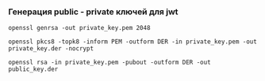 ### Генерация public - private ключей для jwt

`openssl genrsa -out private_key.pem 2048`

`openssl pkcs8 -topk8 -inform PEM -outform DER -in private_key.pem -out private_key.der -nocrypt`

`openssl rsa -in private_key.pem -pubout -outform DER -out public_key.der`
